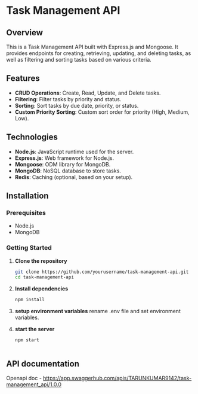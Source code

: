 # Task Management API

## Overview

This is a Task Management API built with Express.js and Mongoose. It provides endpoints for creating, retrieving, updating, and deleting tasks, as well as filtering and sorting tasks based on various criteria.

## Features

- **CRUD Operations**: Create, Read, Update, and Delete tasks.
- **Filtering**: Filter tasks by priority and status.
- **Sorting**: Sort tasks by due date, priority, or status.
- **Custom Priority Sorting**: Custom sort order for priority (High, Medium, Low).

## Technologies

- **Node.js**: JavaScript runtime used for the server.
- **Express.js**: Web framework for Node.js.
- **Mongoose**: ODM library for MongoDB.
- **MongoDB**: NoSQL database to store tasks.
- **Redis**: Caching (optional, based on your setup).

## Installation

### Prerequisites

- Node.js
- MongoDB

### Getting Started

1. **Clone the repository**

   ```bash
   git clone https://github.com/yourusername/task-management-api.git
   cd task-management-api

2. **Install dependencies**

    ```bash
    npm install

3. **setup environment variables**
rename .env file and set environment variables.


4. **start the server**
    ```
    npm start


## API documentation
Openapi doc - https://app.swaggerhub.com/apis/TARUNKUMAR9142/task-management_api/1.0.0